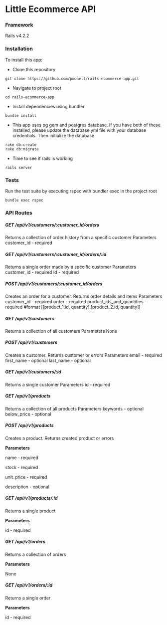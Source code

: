 # Little Ecommerce API

### Framework

Rails v4.2.2

### Installation
To install this app:

* Clone this repository
```
git clone https://github.com/pmonell/rails-ecommerce-app.git
```
* Navigate to project root
```
cd rails-ecommerce-app
```
* Install dependencies using bundler
```
bundle install
```
* This app uses pg gem and postgres database. If you have both of these installed, please update the database.yml file with your database credentials. Then initialize the database.
```
rake db:create
rake db:migrate
```
* Time to see if rails is working
```
rails server
```

### Tests
Run the test suite by executing rspec with bundler exec in the project root
```
bundle exec rspec
```

### API Routes
##### GET  /api/v1/customers/:customer_id/orders
Returns a collection of order history from a specific customer
Parameters
customer_id - required

##### GET  /api/v1/customers/:customer_id/orders/:id
Returns a single order made by a specific customer
Parameters
customer_id - required
id - required

##### POST /api/v1/customers/:customer_id/orders
Creates an order for a customer. Returns order details and items
Parameters
customer_id - required
order - required
  product_ids_and_quantities - required 
  #format [[product_1.id, quantity],[product_2.id, quantity]]

##### GET  /api/v1/customers
Returns a collection of all customers
Parameters
None

##### POST /api/v1/customers
Creates a customer. Returns customer or errors
Parameters
email - required
first_name - optional
last_name - optional

##### GET  /api/v1/customers/:id
Returns a single customer
Parameters
id - required

##### GET  /api/v1/products
Returns a collection of all products
Parameters
keywords - optional
below_price - optional

##### POST /api/v1/products
Creates a product. Returns created product or errors

__Parameters__

name - required

stock - required

unit_price - required

description - optional

##### GET  /api/v1/products/:id
Returns a single product

__Parameters__

id - required

##### GET  /api/v1/orders
Returns a collection of orders

__Parameters__

None

##### GET  /api/v1/orders/:id
Returns a single order

__Parameters__

id - required
